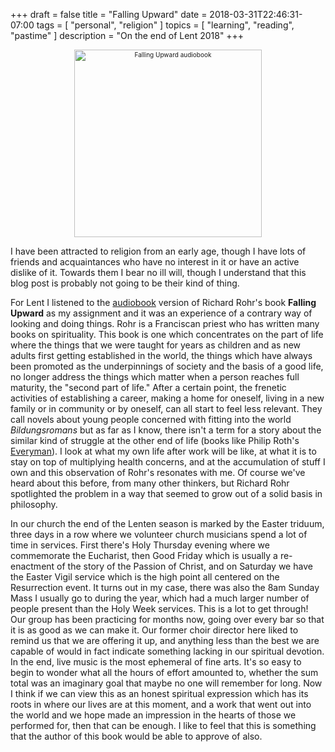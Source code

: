+++
draft = false
title = "Falling Upward"
date = 2018-03-31T22:46:31-07:00
tags = [
  "personal",
  "religion"
]
topics = [
  "learning",
  "reading",
  "pastime"
]
description = "On the end of Lent 2018"
+++

<div align="center" style="font-size:x-small">
<img src="https://milkfish08.s3.amazonaws.com/photo/blog/abovethefold/fallingupward.jpg" alt="Falling Upward audiobook" width="300" height="300" />
</div>

I have been attracted to religion from an early age, though I have lots of
friends and acquaintances who have no interest in it or have an active dislike
of it. Towards them I bear no ill will, though I understand that this blog post
is probably not going to be their kind of thing.

For Lent I listened to the [audiobook](https://www.dreamscapepublishing.com/catalog/audiobooks/detail/?falling-upward/richard-rohr+/&id=00000062)
version of Richard Rohr's book __Falling Upward__ as my assignment and it was an
experience of a contrary way of looking and doing things. Rohr is a Franciscan
priest who has written many books on spirituality. This book is one which
concentrates on the part of life where the things that we were taught for years
as children and as new adults first getting established in the world, the things
which have always been promoted as the underpinnings of society and the basis
of a good life, no longer address the things which matter when a person reaches
full maturity, the "second part of life." After a certain point, the frenetic
activities of establishing a career, making a home for oneself, living in a new
family or in community or by oneself, can all start to feel less relevant. They
call novels about young people concerned with fitting into the world
*Bildungsromans* but as far as I know, there isn't a term for a story about the
similar kind of struggle at the other end of life (books like Philip Roth's
[Everyman](https://www.goodreads.com/book/show/50695.Everyman)).
I look at what my own life after work will be like, at what it is to stay on
top of multiplying health concerns, and at the accumulation of stuff I own
and this observation of Rohr's resonates with me. Of course we've heard about
this before, from many other thinkers, but Richard Rohr spotlighted the problem
in a way that seemed to grow out of a solid basis in philosophy.

In our church the end of the Lenten season is marked by the Easter triduum, three
days in a row where we volunteer church musicians spend a lot of time in services.
First there's Holy Thursday evening where we commemorate the Eucharist, then
Good Friday which is usually a re-enactment of the story of the Passion of Christ,
and on Saturday we have the Easter Vigil service which is the high point all
centered on the Resurrection event. It turns out in my case, there was also the
8am Sunday Mass I usually go to during the year, which had a much larger number
of people present than the Holy Week services. This is a lot to get through!
Our group has been practicing for
months now, going over every bar so that it is as good as we can make it. Our
former choir director here liked to remind us that we are offering it up, and
anything less than the best we are capable of would in fact indicate something
lacking in our spiritual devotion. In the end, live music is the most ephemeral
of fine arts. It's so easy to begin to wonder what all the hours of effort
amounted to, whether the sum total was an imaginary goal that maybe no one will
remember for long. Now I think if we can view this as an honest spiritual
expression which has its roots in where our lives are at this moment, and a
work that went out into the world and we hope made an impression in the hearts
of those we performed for, then that can be enough. I like to feel that this is
something that the author of this book would be able to approve of also.
